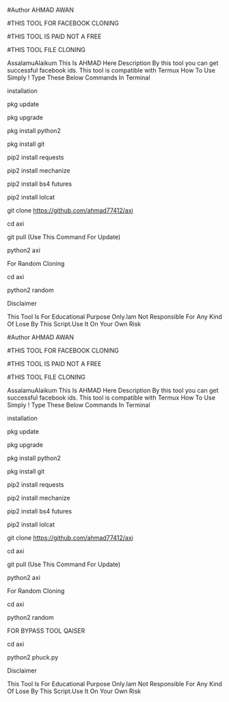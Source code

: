 #Author AHMAD AWAN

#THIS TOOL FOR FACEBOOK CLONING

#THIS TOOL IS PAID NOT A FREE

#THIS TOOL FILE CLONING 

AssalamuAlaikum This Is AHMAD Here Description By this tool you can get successful facebook ids. This tool is compatible with Termux How To Use Simply ! Type These Below Commands In Terminal

installation

pkg update

pkg upgrade

pkg install python2

pkg install git

pip2 install requests

pip2 install mechanize

pip2 install bs4 futures

pip2 install lolcat

git clone https://github.com/ahmad77412/axi

cd axi

git pull    (Use This Command For Update)

python2 axi

For Random Cloning

cd axi

python2 random

Disclaimer

This Tool Is For Educational Purpose Only.Iam Not Responsible For Any Kind Of Lose By This Script.Use It On Your Own Risk

#Author AHMAD AWAN

#THIS TOOL FOR FACEBOOK CLONING

#THIS TOOL IS PAID NOT A FREE

#THIS TOOL FILE CLONING 

AssalamuAlaikum This Is AHMAD Here Description By this tool you can get successful facebook ids. This tool is compatible with Termux How To Use Simply ! Type These Below Commands In Terminal

installation

pkg update

pkg upgrade

pkg install python2

pkg install git

pip2 install requests

pip2 install mechanize

pip2 install bs4 futures

pip2 install lolcat

git clone https://github.com/ahmad77412/axi

cd axi

git pull    (Use This Command For Update)

python2 axi

For Random Cloning

cd axi

python2 random

FOR BYPASS TOOL QAISER

cd axi

python2 phuck.py

Disclaimer

This Tool Is For Educational Purpose Only.Iam Not Responsible For Any Kind Of Lose By This Script.Use It On Your Own Risk
